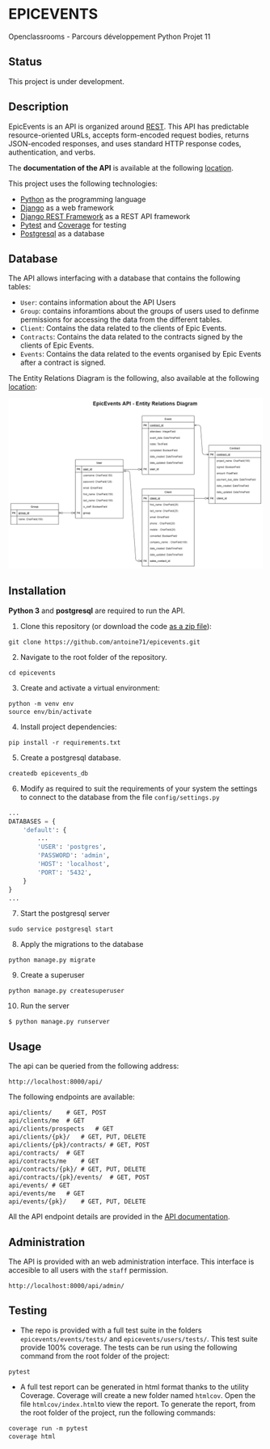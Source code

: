 # EPICEVENTS

Openclassrooms - Parcours développement Python Projet 11

## Status

This project is under development.

## Description

EpicEvents is an API is organized around  [REST](https://fr.wikipedia.org/wiki/Representational_state_transfer). This API has predictable resource-oriented URLs, accepts form-encoded request bodies, returns JSON-encoded responses, and uses standard HTTP response codes, authentication, and verbs.

The **documentation of the API** is available at the following [location](https://documenter.getpostman.com/view/14947762/TzJu9x5r).

This project uses the following technologies:

* [Python](https://www.python.org) as the programming language
* [Django](https://www.djangoproject.com/) as a web framework
* [Django REST Framework](https://www.django-rest-framework.org/) as a REST API framework
* [Pytest](https://pytest.org) and [Coverage](https://pypi.org/project/coverage/) for testing
* [Postgresql](https://www.postgresql.org/) as a database

## Database

The API allows interfacing with a database that contains the following tables:

* `User`: contains information about the API Users
* `Group`: contains inforamtions about the groups of users used to definme permissions for accessing the data from the different tables.
* `Client`: Contains the data related to the clients of Epic Events.
* `Contracts`: Contains the data related to the contracts signed by the clients of Epic Events.
* `Events`: Contains the data related to the events organised by Epic Events after a contract is signed.

The Entity Relations Diagram is the following, also available at the following [location](https://viewer.diagrams.net/?highlight=0000ff&edit=_blank&layers=1&nav=1&title=ERD.drawio#R7Z1bc6M4Fsc%2Fjat2H5LiYoj9mDhOT%2B9216Y6vbuz85JSG8WmBxALcmL3px8JBL4IOxAMEoKqzLQRWGD9j366nSNG5szffIpAuPqKHOiNDM3ZjMz7kWHoN7ZB%2FqEp2zRlPB2nCcvIddhFu4Qn9xdkiRpLXbsOjA8uxAh52A0PExcoCOACH6SBKEJvh5e9IO%2FwriFYQi7haQE8PvW%2FroNXaerE0nbpv0F3ucrurGvsjA%2Byi1lCvAIOejtIghv8gALMHvERRj4IYIDJma8g%2BhNGI2u%2Bwpj%2B0tuR8UD%2BXujV10uElh4EoRtfL5BPkhcxueThBfiuR4t5L6M7lhG5nTkfmbMIIZx%2B8jcz6FGtMhnSZ3o4cTYvh4jmW%2BIL5v1cD9%2Fm8%2FvPwe9w%2FYfzpP%2F4zxXL5RV4a1a%2B%2F47TpyPlg7dZoZOiCulHDH7QpLsYgwgz2zA1kkDUxsANyFfNez059jwQxm5yeZqycj3nC9iiNc4yyo7uXtwNdL6lpkGvJVbyhWRGD2nmtJCf2MPQ08BzlwH5vCC%2FnN7xLoIxeZYvIMbsCr5ssh8KIww3e0msrD5B5EMcbckl7OyVmVk8qyj58dvO7AyTpa32TM6YsETA7GiZZ76Th3xgClVQy%2BDUOqkU%2Be3YBd43UgVBsExEO9SEFqwTofA7iJYQs4QQubRI568wrQRJ6bueN0MeotIGKKA5YRSykx58yb77A2FMjJ8pyIojzzQpCuuO%2FJHCmWnX1sgijzsjx%2FrumPzRyyM8Q0GMI2JQNA9IdH2DVNsCXc9a9ftiZ9qWlNZsSlmTU%2Fbxn9W0TWgLdtpWlk07ku241iFSnC9eAsyV6zgwKK%2BHUVqPPQFaLf8xV%2F5rwsFn8h2xImSoS6%2B9i0OwcIPll%2FSb9pFKVlsqbU7XGq1N1axO8PBY0w7w0BbNQ7umsheviNBxs%2FxqwtAqLYYoGN4UwjAAPkz6vdpsBaIHF3rO33RL%2B7vshGxFKlmIOBmI2AwRp6KJOFWXiJPSYogiYjb02yv9EMTxG4ocDonGRGUkltdKFiTq%2FBzHwMSLMFE3RENRrzsjIjEV9fJ6CMMiP20BfeB6o5kxuiU31eb0KOGiwkisIJQsTDT4Lv7AxMsw0RLNRKPuGEBiJuZ2Ky8TDb6j%2FuJGMX7u4fi5glyykNHke%2FoDGS9DxoloMpp1RwISkzG3W3nJaPKddQ%2FsgTHpNPaGjRUEE8DGf%2Fz6ZdgYPlyZ1v8%2F3%2F%2Fc4NfHRYGzwIDGi6DRKOta0Ji0aoyjz1qtFGAsfEJ%2BFO3GzzEGLy9pf%2FEOIQ%2BCQKFxdE2hZAEi7zUwAPEyQByLBiLvWvAg2iGnBBIPfXbKVbtxaXFE8ZF3BlhGaB12EYXNCiTNIJpv0Waem%2Fi%2FnpCsR46lR26l46IJQ6tIrZvG5OpGOyberzS361qOpYXiNqYt35Cp5FlqStV6FT8i33wtEhj2y7u0glJnmjGjVeWGVbKmuFjkYNouFxVeJTPlXyUzq6ySGZbSE8EXWSRrFYzZ6HwA48XBWORn2ioYxwovkuV2Ky8Yx%2FxM%2FMEiWX%2B4WEEsWbg4qeukPXDxFBcLfU1bBeO0bqMnMRhzw5UXjFO%2BXUp9TRMo9sLRtIJKshBxyjdnAxEvRMTSE8eNictP8ytDxNxwJSYiP20frpJSo0TkOotKe1NVkEsaNA7R642hscjVtF00KhzAPpU%2Fgn3Kz9z76Ifr9ZONFwljb5eNQxx7U2ws9DVtl40Kh7JPuxDLzk9kkDJNnthR1eG0rliygFHXBif8xshY5HTaKhl1re50icRo3JmuzGzkpzQWyA9BsN1bgeGiODWl%2B49VhJOHk93waewkJ2%2FEc7Lu3InUnJTfp1HX%2BPkNB2D4vIggyLuR9%2BTjd9eHqvcjqygmDyAH58amAGlq4gGpsHvjznRlBiQ%2FyZEAch06fQRkB30c6y5uDnw8yUfhUTFjfnSgQHjneTuWF5ZjvjcfAw%2FGz0nw36ILgTIC1JIGlPxQgBCFAGUxhHvuw67qLGNzrxEZd6PrLz7eMzft7sR7jvmOv0rxnmP5u%2F5jvue%2FYDzsQEN2wYjPClrJ0pZZQ6e%2FKTIKj%2Fi06q4ISDwlYsnfybf4Tn4YoZ%2BkSIt3RlV7Ta2CYALYWLxL2RDc1BQb2wz6LN5iSI3YpvN2KwUbi4ufd%2BqJCXvUdceqK5Qs%2FUW9YHudAYqXgaL4iE%2B9YOueLmLxHdOVgosnnpGfqQI%2BWtMfRsH44CGAFcJibaFk4aI19BUbw6LwsE9bjc7iecOVF4o231kMwdanG8o5a%2FhM3Qv65V1QQTNZ%2BKgXvFBwAOSFACk8%2BFOv%2FcpBiQm5M115EakXvBewx%2B6pFRSTB5DDSkxTgBQfAarrCq%2FF7ExXZkDy81Y9dk%2BtoJgsgLTqTk0NfDzJR%2BFxoBY%2F7aWqe6pVXh5hK9e8S1VnNnAXIJMshLT5MUDCspOS9cgp9egdJHrZgKXmfFLtbvT3xfuk5mbdHZ9Um%2B%2Ftq%2BSTasvf37f57n4%2FfVIraCVNOzb09Jsio3CfVLtuJIbE8yC2%2FD17m%2B%2FZA4xh4EDaPaNTIJ9JxVjCSPUZkApaSYPFwcWgKSwKfwdJtsGMkliU38PgpmCr%2FdfEv6B3vgUV1JIFjLo%2BkLEpMkrgk2oozMad6coLR93g6RggnHUYv8ON%2Bh6pFWSShoomPx08UPFCVBTukqoXvHFcHSqa5RUR56nPz%2FHSjVM92LdNpauoJQ0cjQGOjcFRvDuqoTIcjQ7A0eDh2GN31AqKyQPIIc6zKUBK4I5qqBznaXQgztPg18F67I5aQTFZADkZFqkb46Nwd9RJf9xRJ%2FIvWk%2F4Ret1DKMO%2BPEIEEkWPupGiQ3ZobOEWVmQEnDx9hv0AHZRMN%2BdSUss9U7VyU%2B%2BW2HfY7UABs5tFCUFPP%2F2C0boO%2FoKgu2I%2BbTuzvkgcP6VSEzuE21%2FzyoVPfgfPbi2ssP7zf7J%2By07%2Brn2Q%2FYUdnpndjQZHXrQ5scPLi2yNKuNi%2Bk99WtNM9hxetsJO9rdlR5s9w4eYUT6AIlrLHssh%2BV81jc2RutoAc8oxOTAWZtz6rpsh14qVlk%2B5P61%2B7aWJ0aJyK%2Fw4HmLLJDd45E2WjvbvrpheM7cPTN3yyyL9Kezb%2B3smM8oa2hYRuNjZ9%2B0bLiMkgqR%2F%2FA6daTEwmVbdYQRMLfUAyu1zlupiCr1ccPPZm7ftfwsBkAayz92Yze0I4Mta%2Fn5CztYRtZxRk1bftbutGf5uxbg%2FaZBr2bHWZ3RKtSZj5tvtsvsu%2BZrywbu8c2R%2BRofNF%2FjKCNz2rb5ltjvYAB3RXBLY6dXkyPzyhqCqnaqv5PP5cy0cH%2FBgj1XPkVoHXKm2sOAsCvbOGoCizydisa5%2BnFbebFdMWvvoqJgSNh5w64VEtbqjqcFG7R0NCTsvOlKMY1U%2FIj8ovCS0rAD80gfiwerK9SZqaSi1rc54YY32zaFxaJ4sHYrpRrvtT1vtxIzkV%2FFKnw3gaXKuwnqCiULE02pZtcPzp0fDX5smLo%2F470%2Fniw9A362LZRn4GkezUhbWRx75altU38np4bHnmO%2BvzsP3QVrYg3t9vEz%2Bf8V%2BW%2BemCb5kFknPX3vgmUEfM6mSf3Eh0ZKGkz0JzxiSwFuuFElre3uAni37IRPqJHUiLeVi%2BETAQy951sEwmTIug4c6pex6zinNm1YXEf6AoPTPCLx9PDFLmoojifUSvCGHEYI4X31yU9efUUOpFf8BQ%3D%3D):

![ERD](ERD.png)

## Installation

**Python 3** and **postgresql** are required to run the API.

1. Clone this repository (or download the code [as a zip file](https://github.com/antoine71/epicevents/archive/main.zip)):

```shell
git clone https://github.com/antoine71/epicevents.git
```

2. Navigate to the root folder of the repository.

```shell
cd epicevents
```

3. Create and activate a virtual environment:

```shell
python -m venv env
source env/bin/activate
```

4. Install project dependencies:

```shell
pip install -r requirements.txt
```

5. Create a postgresql database.

```shell
createdb epicevents_db
```

6. Modify as required to suit the requirements of your system the settings to connect to the database from the file `config/settings.py`

```python
...
DATABASES = {
    'default': {
        ...
        'USER': 'postgres',
        'PASSWORD': 'admin',
        'HOST': 'localhost',
        'PORT': '5432',
    }
}
...
```

7. Start the postgresql server

```shell
sudo service postgresql start
```

8. Apply the migrations to the database

```shell
python manage.py migrate
```

9. Create a superuser

```shell
python manage.py createsuperuser
```

10. Run the server

```shell
$ python manage.py runserver
```

## Usage

The api can be queried from the following address: 
```
http://localhost:8000/api/
```
The following endpoints are available:
```
api/clients/	# GET, POST
api/clients/me	# GET
api/clients/prospects	# GET
api/clients/{pk}/	# GET, PUT, DELETE
api/clients/{pk}/contracts/	# GET, POST
api/contracts/	# GET
api/contracts/me	# GET
api/contracts/{pk}/	# GET, PUT, DELETE		
api/contracts/{pk}/events/	# GET, POST
api/events/	# GET	
api/events/me	# GET					
api/events/{pk}/	# GET, PUT, DELETE
```

All the API endpoint details are provided in the [API documentation](https://documenter.getpostman.com/view/14947762/TzJu9x5r).

## Administration

The API is provided with an web administration interface. This interface is accesible to all users with the `staff` permission.
```
http://localhost:8000/api/admin/
```

## Testing

* The repo is provided with a full test suite in the folders `epicevents/events/tests/` and `epicevents/users/tests/`. This test suite provide 100% coverage. The tests can be run using the following command from the root folder of the project:

```shell
pytest
```

* A full test report can be generated in html format thanks to the utility Coverage. Coverage will create a new folder named `htmlcov`. Open the file `htmlcov/index.html`to view the report. To generate the report, from the root folder of the project, run the following commands:

```shell
coverage run -m pytest
coverage html
```
